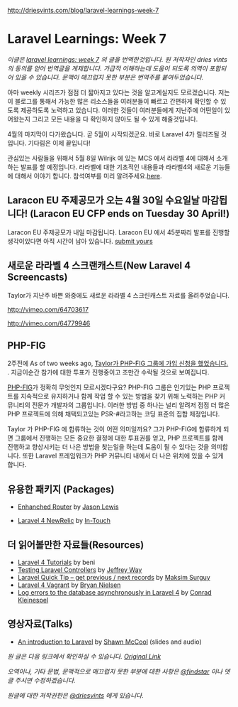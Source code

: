 http://driesvints.com/blog/laravel-learnings-week-7

# Laravel Learnings: Week 7

*이글은 [laravel learnings: week 7](http://driesvints.com/blog/laravel-learnings-week-7) 의 글을 번역한것입니다. 원 저작자인 dries vints 의 동의를 얻어 번역글을 게제합니다. 가급적 이해하는데 도움이 되도록 의역이 포함되어 있을 수 있습니다. 문맥이 매끄럽지 못한 부분은 번역주를 붙여두었습니다.*


 아마 weekly 시리즈가 점점 더 짧아지고 있다는 것을 알고계실지도 모르겠습니다. 저는 이 블로그를 통해서 가능한 많은 리소스들을 여러분들이 빠르고 간편하게 확인할 수 있도록 제공하도록 노력하고 있습니다. 이러한 것들이 여러분들에게 지난주에 어떤일이 있어왔는지 그리고 모든 내용을 다 확인하지 않아도 될 수 있게 해줄것입니다.

 4월의 마지막이 다가왔습니다. 곧 5월이 시작되겠군요. 바로 Laravel 4가 릴리즈될 것입니다. 기다림은 이제 끝입니다!

 관심있는 사람들을 위해서 5월 8일 Wilrijk 에 있는 MCS 에서 라라벨 4에 대해서 소개하는 발표를 할 예정입니다. 라라벨에 대한 기초적인 내용들과 라라벨4의 새로운 기능들에 대해서 이야기 합니다. 참석여부를 미리 알려주세요.[here](http://www.meetup.com/phpbenelux/events/115635052/).

## Laracon EU 주제공모가 오는 4월 30일 수요일날 마감됩니다! (Laracon EU CFP ends on Tuesday 30 April!)

 Laracon EU 주제공모가 내일 마감됩니다. Laracon EU 에서 45분짜리 발표를 진행할 생각이있다면 아직 시간이 남아 있습니다. [submit yours](https://heybigname.typeform.com/to/bY3H46)

## 새로운 라라벨 4 스크랜캐스트(New Laravel 4 Screencasts)

 Taylor가 지난주 바쁜 와중에도 새로운 라라벨 4 스크린캐스트 자료를 올려주었습니다.

http://vimeo.com/64703617

http://vimeo.com/64779946

## PHP-FIG

 2주전에 As of two weeks ago, [Taylor가 PHP-FIG 그룹에 가입 신청을 했었습니다. ](https://groups.google.com/forum/?fromgroups=#!topic/php-fig/yCrqftXXT-8). 지금이순간 참가에 대한 투표가 진행중이고 조만간 수락될 것으로 보여집니다. 

 [PHP-FIG](http://www.php-fig.org/)가 정확히 무엇인지 모르시겠다구요? PHP-FIG 그룹은 인기있는 PHP 프로젝트를 지속적으로 유지하거나 함께 작업 할 수 있는 방법을 찾기 위해 노력하는 PHP 커뮤니티의 전문가 개발자의 그룹입니다. 이러한 방법 중 하나는 널리 알려저 점점 더 많은 PHP 프로젝트에 의해 채택되고있는 PSR-#라고하는 코딩 표준의 집합 제정입니다.

  Taylor 가 PHP-FIG 에 합류하는 것이 어떤 의미일까요? 그가 PHP-FIG에 합류하게 되면 그룹에서 진행하는 모든 중요한 결정에 대한 투표권를 얻고, PHP 프로젝트를 함께 진행하고 향상시키는 더 나은 방법을 찾는일을 하는데 도움이 될 수 있다는 것을 의미합니다. 또한 Laravel 프레임워크가 PHP 커뮤니티 내에서 더 나은 위치에 있을 수 있게 합니다.

## 유용한 패키지 (Packages)

- [Enhanched Router](https://github.com/jasonlewis/enhanced-router) by [Jason Lewis](https://twitter.com/jasonclewis)

- [Laravel 4 NewRelic](https://github.com/In-Touch/laravel-newrelic) by [In-Touch](http://www.intouchinsight.com/)

## 더 읽어볼만한 자료들(Resources)

- [Laravel 4 Tutorials](https://bitbucket.org/beni/laravel-4-tutorial/wiki/Home) by beni
- [Testing Laravel Controllers](http://jeffreyway.github.io/blog/2013/04/20/testing-laravel-controllers/) by [Jeffrey Way](https://twitter.com/jeffrey_way)
- [Laravel Quick Tip – get previous / next records](http://maxoffsky.com/code-blog/laravel-quick-tip-get-previous-next-records/) by [Maksim Surguy](https://twitter.com/msurguy)
- [Laravel 4 Vagrant](https://github.com/bryannielsen/Laravel4-Vagrant) by [Bryan Nielsen](https://twitter.com/nielsenbryan)
- [Log errors to the database asynchronously in Laravel 4](https://gist.github.com/conradkleinespel/5476977) by [Conrad Kleinespel](https://twitter.com/conradktweets)

## 영상자료(Talks)

- [An introduction to Laravel](http://www.youtube.com/watch?v=RxK48ixsq-A&hd=1) by [Shawn McCool](https://twitter.com/shawnmccool) (slides and audio)


*원 글은 다음 링크에서 확인하실 수 있습니다. [Original Link](http://driesvints.com/blog/laravel-learnings-week-7)*


*오역이나, 기타 문법, 문맥적으로 매끄럽지 못한 부분에 대한 사항은 [@findstar](https://twitter.com/findstar) 이나 뎃글 주시면 수정하겠습니다.*


*원글에 대한 저작권한은 [@driesvints](https://twitter.com/driesvints) 에게 있습니다.*